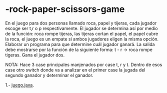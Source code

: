 # -rock-paper-scissors-game
En el juego para dos personas llamado roca, papel y tijeras, cada jugador escoge
ser t,r o p respectivamente. El jugador se determina así por medio de la función:
roca rompe tijeras, las tijeras cortan el papel, el papel cubre la roca, el juego
es un empate si ambos jugadores eligen la misma opción. Elaborar un programa para
que determine cuál jugador ganará. La salida debe mostrarse por la función de 
la siguiente forma:
t - r -> roca rompe tigeras. Gana el jugador dos.

NOTA:
Hace 3 case principales manjenados por case t, r y t. Dentro de esos case otro
switch donde va a analizar en el primer case la jugada del segundo ganador y
determinar el ganador.

1.- [juego.java](juego.java).
